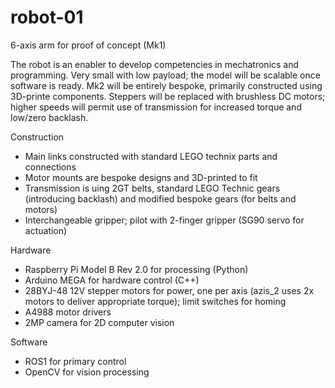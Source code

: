 # robot-01
6-axis arm for proof of concept (Mk1)

The robot is an enabler to develop competencies in mechatronics and programming. 
Very small with low payload; the model will be scalable once software is ready.
Mk2 will be entirely bespoke, primarily constructed using 3D-printe components. Steppers will be replaced with brushless DC motors; higher speeds will permit use of transmission for increased torque and low/zero backlash.

Construction
- Main links constructed with standard LEGO technix parts and connections
- Motor mounts are bespoke designs and 3D-printed to fit
- Transmission is uing 2GT belts, standard LEGO Technic gears (introducing backlash) and modified bespoke gears (for belts and motors)
- Interchangeable gripper; pilot with 2-finger gripper (SG90 servo for actuation)

Hardware
- Raspberry Pi Model B Rev 2.0 for processing (Python)
- Arduino MEGA for hardware control (C++)
- 28BYJ-48 12V stepper motors for power, one per axis (azis_2 uses 2x motors to deliver appropriate torque); limit switches for homing
- A4988 motor drivers
- 2MP camera for 2D computer vision

Software
- ROS1 for primary control
- OpenCV for vision processing
